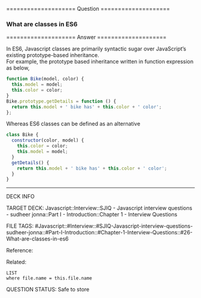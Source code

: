 ==================== Question ====================  

### What are classes in ES6  

==================== Answer ====================  

In ES6, Javascript classes are primarily syntactic sugar over JavaScript’s
existing prototype-based inheritance.  
For example, the prototype based inheritance written in function expression as
below,

```javascript
function Bike(model, color) {
  this.model = model;
  this.color = color;
}
Bike.prototype.getDetails = function () {
  return this.model + ' bike has' + this.color + ' color';
};
```

Whereas ES6 classes can be defined as an alternative

```javascript
class Bike {
  constructor(color, model) {
    this.color = color;
    this.model = model;
  }
  getDetails() {
    return this.model + ' bike has' + this.color + ' color';
  }
}
```

---

DECK INFO

TARGET DECK: Javascript::Interview::SJIQ - Javascript interview questions -
sudheer jonna::Part I - Introduction::Chapter 1 - Interview Questions

FILE TAGS:
#Javascript::#Interview::#SJIQ-Javascript-interview-questions-sudheer-jonna::#Part-I-Introduction::#Chapter-1-Interview-Questions::#26-What-are-classes-in-es6

Reference:

Related:

```dataview
LIST
where file.name = this.file.name
```

QUESTION STATUS: Safe to store
